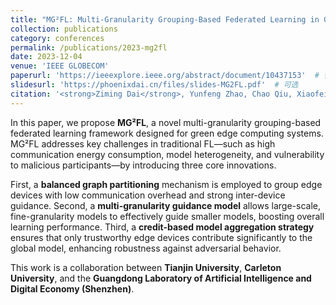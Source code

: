 ```yaml
---
title: "MG²FL: Multi-Granularity Grouping-Based Federated Learning in Green Edge Computing Systems"
collection: publications
category: conferences
permalink: /publications/2023-mg2fl
date: 2023-12-04
venue: 'IEEE GLOBECOM'
paperurl: 'https://ieeexplore.ieee.org/abstract/document/10437153'  # 替换为实际链接
slidesurl: 'https://phoenixdai.cn/files/slides-MG2FL.pdf'  # 可选
citation: '<strong>Ziming Dai</strong>, Yunfeng Zhao, Chao Qiu, Xiaofei Wang, and F. Richard Yu. "MG 2 FL: Multi-Granularity Grouping-Based Federated Learning in Green Edge Computing Systems." In GLOBECOM 2023-2023 IEEE Global Communications Conference, pp. 152-157. IEEE, 2023.'
---
```

In this paper, we propose **MG²FL**, a novel multi-granularity grouping-based federated learning framework designed for green edge computing systems. MG²FL addresses key challenges in traditional FL—such as high communication energy consumption, model heterogeneity, and vulnerability to malicious participants—by introducing three core innovations.

First, a **balanced graph partitioning** mechanism is employed to group edge devices with low communication overhead and strong inter-device guidance. Second, a **multi-granularity guidance model** allows large-scale, fine-granularity models to effectively guide smaller models, boosting overall learning performance. Third, a **credit-based model aggregation strategy** ensures that only trustworthy edge devices contribute significantly to the global model, enhancing robustness against adversarial behavior.

This work is a collaboration between **Tianjin University**, **Carleton University**, and the **Guangdong Laboratory of Artificial Intelligence and Digital Economy (Shenzhen)**.